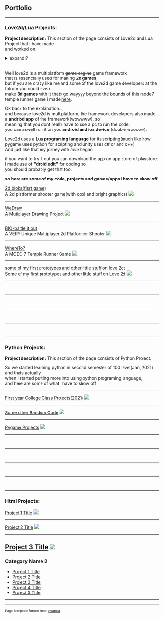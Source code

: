 ## Portfolio

---

### Love2d/Lua Projects: 

**Project description:**  This section of the page consists of Love2d and Lua Project that i have made  
and worked on.

<details>
  <summary>expand!?</summary>
 
<i>Towards the end of the lock down at my state (august/september 2020),<br>  
I finally came to the realization that... man... I gotta do something.</i> <br>

<i>But what could a 16 year old aspired game developer do with his low end phone([how low end?](/myPhoneSpec)).<br>  
After a hundred google searches later,<br>  
I came across a stackover flow comment where some one mention IT!!!! "LOVE2D" (litrally just like that)<br>   
So what is this <b>"love2d"</b>,</i> 

</details>  

<br>

Well love2d is a multiplatform ~~game engine~~ game framework  
that is essencially used for making **2d games**,  
but if you are crazy like me and some of the love2d game developers at the folrum you could even  
make **3d games** with it thats go wayyyy beyond the bounds of this mode7 temple runner game i made [here](/WhereTo_page).  

Ok back to the explanation...,  
and because love2d is multiplatform, the framework developers also made a **andriod app** of the framework(wowwww), so  
meaning that you dont really have to use a pc to run the code,  
you can aswell run  it on you **android and ios device** (double woooow).  


Love2d uses a **Lua programing language** for its scripting(much like how pygame uses python for scripting and unity uses c# or and c++)  
And just like that my jorney with _love_ began  

if you want to try it out you can download the app on app store of playstore. i made use of **"droid edit"** for coding so  
you should probably get that too.  

**so here are some of my code, projects and games/apps i have to show off**  


[2d blobs(fisrt game)](/2dBlobs_page)  
A 2d platformer shooter game(with cool and bright graphics)
<img src="images/dummy_thumbnail.jpg?raw=true"/>

---
[WeDraw](/WeDraw_page)  
A Mutiplayer Drawing Project
<img src="images/dummy_thumbnail.jpg?raw=true"/>

---
[BIO-battle it out](/BIO_page)  
A VERY Unique Multiplayer 2d Platformer Shooter
<img src="images/dummy_thumbnail.jpg?raw=true"/>

---
[WhereTo?](/WhereTo_page)  
A MODE-7 Temple Runner Game
<img src="images/dummy_thumbnail.jpg?raw=true"/>

---
[some of my first prototypes and other little stuff on love 2dt](http://example.com/)  
Some of my first prototypes and other little stuff on Love 2d
<img src="images/dummy_thumbnail.jpg?raw=true"/>


---  
<br>

---  
<br>

---  
<br>

--- 
<br>

---


### Python Projects: 

**Project description:**  This section of the page consists of Python Project.  

So we started learning python in second semester of 100 level(Jan, 2021) and thats actually  
when i started putting more into using python programing language,  
and here are some of what i have to show off 

---
[First year College Class Projects(2021)](/sample_page)
<img src="images/dummy_thumbnail.jpg?raw=true"/>

---
[Some other Random Code]()
<img src="images/dummy_thumbnail.jpg?raw=true"/>

---
[Pygame Projects]()
<img src="images/dummy_thumbnail.jpg?raw=true"/>





---  
<br>

---  
<br>

---  
<br>

--- 
<br>

---


### Html Projects: 
[Project 1 Title](/sample_page)
<img src="images/dummy_thumbnail.jpg?raw=true"/>

---
[Project 2 Title](/pdf/sample_presentation.pdf)
<img src="images/dummy_thumbnail.jpg?raw=true"/>

---
[Project 3 Title](http://example.com/)
<img src="images/dummy_thumbnail.jpg?raw=true"/>
---

### Category Name 2

- [Project 1 Title](http://example.com/)
- [Project 2 Title](http://example.com/)
- [Project 3 Title](http://example.com/)
- [Project 4 Title](http://example.com/)
- [Project 5 Title](http://example.com/)

---




---
<p style="font-size:11px">Page template forked from <a href="https://github.com/evanca/quick-portfolio">evanca</a></p>
<!-- Remove above link if you don't want to attibute -->
